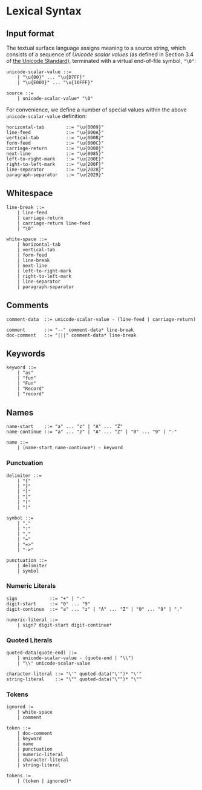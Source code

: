 # Lexical Syntax

## Input format

The textual surface language assigns meaning to a source string,
which consists of a sequence of _Unicode scalar values_ (as defined in Section 3.4 of [the Unicode Standard](www.unicode.org/versions/latest/)),
terminated with a virtual end-of-file symbol, `"\0"`:

```text
unicode-scalar-value ::=
    | "\u{00}" ... "\u{D7FF}"
    | "\u{E000}" ... "\u{10FFF}"

source ::=
    | unicode-scalar-value* "\0"
```

For convenience, we define a number of special values within the above `unicode-scalar-value` definition:

```text
horizontal-tab        ::= "\u{0009}"
line-feed             ::= "\u{000A}"
vertical-tab          ::= "\u{000B}"
form-feed             ::= "\u{000C}"
carriage-return       ::= "\u{000D}"
next-line             ::= "\u{0085}"
left-to-right-mark    ::= "\u{200E}"
right-to-left-mark    ::= "\u{200F}"
line-separator        ::= "\u{2028}"
paragraph-separator   ::= "\u{2029}"
```

## Whitespace

```text
line-break ::=
    | line-feed
    | carriage-return
    | carriage-return line-feed
    | "\0"

white-space ::=
    | horizontal-tab
    | vertical-tab
    | form-feed
    | line-break
    | next-line
    | left-to-right-mark
    | right-to-left-mark
    | line-separator
    | paragraph-separator
```

## Comments

```text
comment-data  ::= unicode-scalar-value - (line-feed | carriage-return)

comment       ::= "--" comment-data* line-break
doc-comment   ::= "|||" comment-data* line-break
```

## Keywords

```text
keyword ::=
    | "as"
    | "fun"
    | "Fun"
    | "Record"
    | "record"
```

## Names

```text
name-start    ::= "a" ... "z" | "A" ... "Z"
name-continue ::= "a" ... "z" | "A" ... "Z" | "0" ... "9" | "-"

name ::=
    | (name-start name-continue*) - keyword
```

### Punctuation

```text
delimiter ::=
    | "{"
    | "}"
    | "["
    | "]"
    | "("
    | ")"

symbol ::=
    | "."
    | ":"
    | ","
    | "="
    | "=>"
    | "->"

punctuation ::=
    | delimiter
    | symbol
```

### Numeric Literals

```text
sign            ::= "+" | "-"
digit-start     ::= "0" ... "9"
digit-continue  ::= "a" ... "z" | "A" ... "Z" | "0" ... "9" | "."

numeric-literal ::=
    | sign? digit-start digit-continue*
```

### Quoted Literals

```text
quoted-data(quote-end) ::=
    | unicode-scalar-value - (quote-end | "\\")
    | "\\" unicode-scalar-value

character-literal ::= "\'" quoted-data("\'")* "\'"
string-literal    ::= "\"" quoted-data("\"")* "\""
```

### Tokens

```text
ignored :=
    | white-space
    | comment

token ::=
    | doc-comment
    | keyword
    | name
    | punctuation
    | numeric-literal
    | character-literal
    | string-literal

tokens :=
    | (token | ignored)*
```
